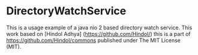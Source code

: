 # DirectoryWatchService

This is a usage example of a java nio 2 based directory watch service. This work based on [Hindol Adhya]
(https://github.com/Hindol/) this is a part of  https://github.com/Hindol/commons published under
The MIT License (MIT).
